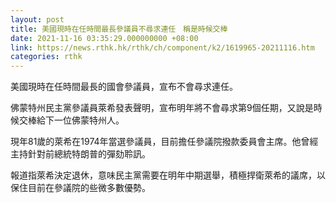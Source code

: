 ```yaml
---
layout: post
title: 美國現時在任時間最長參議員不尋求連任　稱是時候交棒
date: 2021-11-16 03:35:29.000000000 +08:00
link: https://news.rthk.hk/rthk/ch/component/k2/1619965-20211116.htm
categories: rthk
---
```


美國現時在任時間最長的國會參議員，宣布不會尋求連任。

佛蒙特州民主黨參議員萊希發表聲明，宣布明年將不會尋求第9個任期，又說是時候交棒給下一位佛蒙特州人。

現年81歲的萊希在1974年當選參議員，目前擔任參議院撥款委員會主席。他曾經主持針對前總統特朗普的彈劾聆訊。

報道指萊希決定退休，意味民主黨需要在明年中期選舉，積極捍衛萊希的議席，以保住目前在參議院的些微多數優勢。
